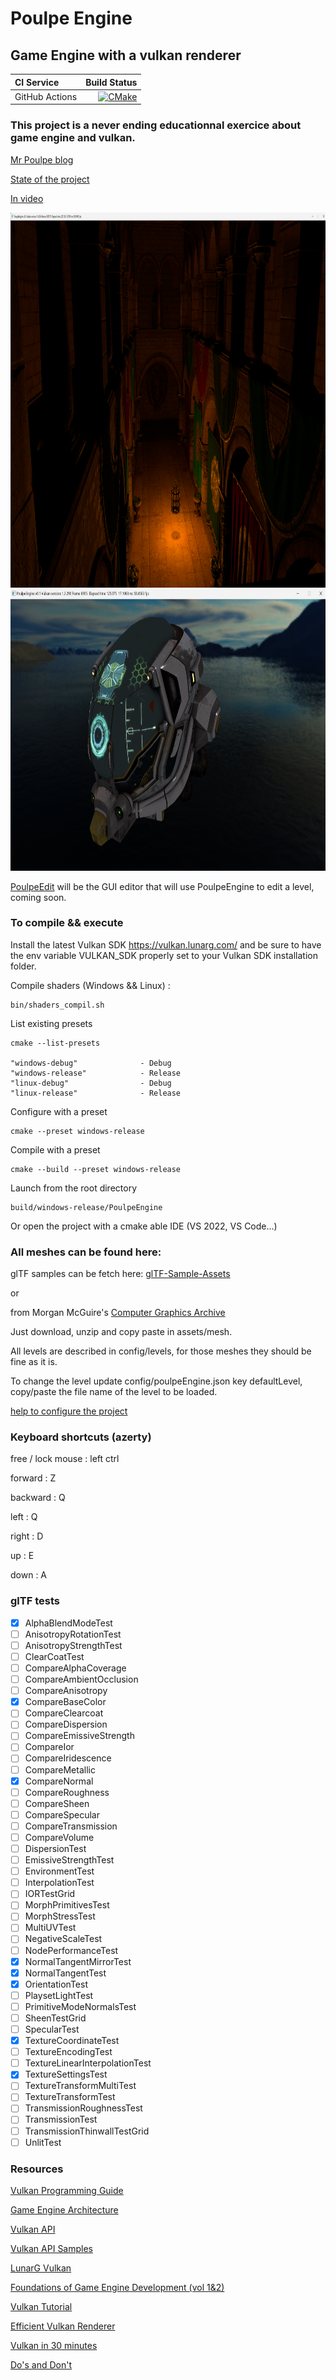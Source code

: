 # Poulpe Engine
## Game Engine with a vulkan renderer

| **CI Service** | Build Status |
|:---------------|-------------:|
| GitHub Actions | [![CMake](https://github.com/galliume/poulpeEngine/actions/workflows/cmake.yml/badge.svg?branch=main)](https://github.com/galliume/poulpeEngine/actions/workflows/cmake.yml)


### This project is a never ending educationnal exercice about game engine and vulkan.

[Mr Poulpe blog](https://mrpoulpe.substack.com/)

[State of the project](https://github.com/users/galliume/projects/4/views/1)

[In video](https://www.youtube.com/watch?v=C7p9z6LhAig&list=PL4-Os8BWDCPmZt5HvJrSo6QDHkD9J4fJF)

<img src="https://github.com/galliume/poulpeEngine/blob/main/screenshots/sponza.png" width="800" height="600">
<img src="https://github.com/galliume/poulpeEngine/blob/main/screenshots/helmet.png" width="800" height="450">

[PoulpeEdit](https://github.com/galliume/poulpeEdit) will be the GUI editor that will use PoulpeEngine to edit a level, coming soon.

### To compile && execute 

Install the latest Vulkan SDK https://vulkan.lunarg.com/ and be sure to have the env variable VULKAN_SDK properly set to your Vulkan SDK installation folder.

Compile shaders (Windows && Linux) : 
```
bin/shaders_compil.sh
```	

List existing presets
```
cmake --list-presets

"windows-debug"              - Debug
"windows-release"            - Release
"linux-debug"                - Debug
"linux-release"              - Release
```

Configure with a preset
```
cmake --preset windows-release
``` 

Compile with a preset
```
cmake --build --preset windows-release
```

Launch from the root directory
```
build/windows-release/PoulpeEngine
```

Or open the project with a cmake able IDE (VS 2022, VS Code...)

### All meshes can be found here:

glTF samples can be fetch here: [glTF-Sample-Assets](https://github.com/KhronosGroup/glTF-Sample-Assets)

or

from Morgan McGuire's [Computer Graphics Archive](https://casual-effects.com/data)

Just download, unzip and copy paste in assets/mesh.

All levels are described in config/levels, for those meshes they should be fine as it is.

To change the level update config/poulpeEngine.json key defaultLevel, copy/paste the file name of the level to be loaded.

[help to configure the project](https://github.com/galliume/poulpeEngine/wiki/Env-config)

### Keyboard shortcuts (azerty)

free / lock mouse : left ctrl

forward : Z 

backward : Q

left : Q

right : D

up : E

down : A

### glTF tests

- [x] AlphaBlendModeTest
- [ ] AnisotropyRotationTest
- [ ] AnisotropyStrengthTest
- [ ] ClearCoatTest
- [ ] CompareAlphaCoverage
- [ ] CompareAmbientOcclusion
- [ ] CompareAnisotropy
- [x] CompareBaseColor
- [ ] CompareClearcoat
- [ ] CompareDispersion
- [ ] CompareEmissiveStrength
- [ ] CompareIor
- [ ] CompareIridescence
- [ ] CompareMetallic
- [x] CompareNormal
- [ ] CompareRoughness
- [ ] CompareSheen
- [ ] CompareSpecular
- [ ] CompareTransmission
- [ ] CompareVolume
- [ ] DispersionTest
- [ ] EmissiveStrengthTest
- [ ] EnvironmentTest
- [ ] InterpolationTest
- [ ] IORTestGrid
- [ ] MorphPrimitivesTest
- [ ] MorphStressTest
- [ ] MultiUVTest
- [ ] NegativeScaleTest
- [ ] NodePerformanceTest
- [x] NormalTangentMirrorTest
- [x] NormalTangentTest
- [x] OrientationTest
- [ ] PlaysetLightTest
- [ ] PrimitiveModeNormalsTest
- [ ] SheenTestGrid
- [ ] SpecularTest
- [x] TextureCoordinateTest
- [ ] TextureEncodingTest
- [ ] TextureLinearInterpolationTest
- [x] TextureSettingsTest
- [ ] TextureTransformMultiTest
- [ ] TextureTransformTest
- [ ] TransmissionRoughnessTest
- [ ] TransmissionTest
- [ ] TransmissionThinwallTestGrid
- [ ] UnlitTest

### Resources

[Vulkan Programming Guide](https://www.amazon.fr/Vulkan-Programming-Guide-Official-Learning/dp/0134464540/)

[Game Engine Architecture](https://www.amazon.fr/Engine-Architecture-Third-Jason-Gregory/dp/1138035459/)

[Vulkan API](https://www.khronos.org/registry/vulkan/specs/1.2-extensions/html/index.html)

[Vulkan API Samples](https://github.com/LunarG/VulkanSamples/tree/master/API-Samples)

[LunarG Vulkan](https://vulkan.lunarg.com/doc/sdk/1.2.162.1/linux/tutorial/html/00-intro.html)

[Foundations of Game Engine Development (vol 1&2)](https://foundationsofgameenginedev.com/)

[Vulkan Tutorial](https://vulkan-tutorial.com/)

[Efficient Vulkan Renderer](https://zeux.io/2020/02/27/writing-an-efficient-vulkan-renderer/)

[Vulkan in 30 minutes](https://renderdoc.org/vulkan-in-30-minutes.html)

[Do's and Don't](https://developer.nvidia.com/blog/vulkan-dos-donts/)
